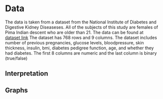 # Data
The data is taken from a dataset from the National Institute of Diabetes and
Digestive Kidney Diseaseses. All of the subjects of this study are females of
Pima Indian descent who are older than 21.
The data can be found at 
[dataset link](https://data.world/data-society/pima-indians-diabetes-database)
The dataset has 768 rows and 9 columns. The dataset includes number of previous
pregnancies, glucose levels, bloodpressure, skin thickness, insulin, bmi,
diabetes pedigree function, age, and whether they had diabetes. The first 8
columns are numeric and the last column is binary (true/false)

## Interpretation

## Graphs


